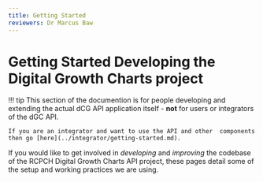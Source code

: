 ```yaml
---
title: Getting Started
reviewers: Dr Marcus Baw
---
```


# Getting Started Developing the Digital Growth Charts project

!!! tip
    This section of the documention is for people developing and extending the actual dCG API application itself - **not** for users or integrators of the dGC API.
    
    If you are an integrator and want to use the API and other  components then go [here](../integrator/getting-started.md).

If you would like to get involved in *developing* and *improving* the codebase of the RCPCH Digital Growth Charts API project, these pages detail some of the setup and working practices we are using.
